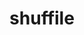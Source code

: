 ---
title: "shuffile"
layout: cache
categories: [package, develop-2024-03-03]
meta: {"versions": ["0.2.0", "0.3.0"], "compilers": ["cce@=15.0.1", "gcc@=10.3.0", "gcc@=11.1.0", "gcc@=11.4.0", "gcc@=7.5.0", "gcc@=9.4.0", "oneapi@=2024.0.0"], "oss": ["rhel8", "sle_hpc15", "ubuntu18.04", "ubuntu20.04", "ubuntu22.04"], "platforms": ["linux"], "targets": ["neoverse_v1", "neoverse_v2", "ppc64le", "x86_64_v3", "x86_64_v4", "zen4"], "stacks": ["data-vis-sdk", "e4s", "e4s-cray-rhel", "e4s-cray-sles", "e4s-neoverse-v2", "e4s-neoverse_v1", "e4s-oneapi", "e4s-power", "radiuss", "root"], "num_specs": 16, "num_specs_by_stack": {"e4s-cray-rhel": 1, "root": 16, "e4s-cray-sles": 1, "radiuss": 1, "e4s-power": 2, "data-vis-sdk": 2, "e4s-neoverse_v1": 2, "e4s-neoverse-v2": 2, "e4s": 3, "e4s-oneapi": 2}}
spec_details: [{"hash": "4go5r7thidbevipgh3xhim77avtieent", "compiler": "cce@=15.0.1", "versions": ["0.3.0"], "os": "rhel8", "platform": "linux", "target": "zen4", "variants": ["build_system=cmake", "build_type=Release", "generator=make", "~ipo", "+shared"], "stacks": ["e4s-cray-rhel", "root"], "size": "-", "tarball": "https://binaries.spack.io/develop-2024-03-03/build_cache/linux-rhel8-zen4/cce-15.0.1/shuffile-0.3.0/linux-rhel8-zen4-cce-15.0.1-shuffile-0.3.0-4go5r7thidbevipgh3xhim77avtieent.spack"}, {"hash": "6nnjagihlqtc7usqqhmvtwthodwkh3su", "compiler": "gcc@=10.3.0", "versions": ["0.3.0"], "os": "sle_hpc15", "platform": "linux", "target": "x86_64_v4", "variants": ["build_system=cmake", "build_type=Release", "generator=make", "~ipo", "+shared"], "stacks": ["e4s-cray-sles", "root"], "size": "-", "tarball": "https://binaries.spack.io/develop-2024-03-03/build_cache/linux-sle_hpc15-x86_64_v4/gcc-10.3.0/shuffile-0.3.0/linux-sle_hpc15-x86_64_v4-gcc-10.3.0-shuffile-0.3.0-6nnjagihlqtc7usqqhmvtwthodwkh3su.spack"}, {"hash": "lvwbrkh57smzdmoz4b4led6v3tentqie", "compiler": "gcc@=7.5.0", "versions": ["0.2.0"], "os": "ubuntu18.04", "platform": "linux", "target": "x86_64_v3", "variants": ["build_system=cmake", "build_type=Release", "generator=make", "~ipo", "+shared"], "stacks": ["radiuss", "root"], "size": "-", "tarball": "https://binaries.spack.io/develop-2024-03-03/build_cache/linux-ubuntu18.04-x86_64_v3/gcc-7.5.0/shuffile-0.2.0/linux-ubuntu18.04-x86_64_v3-gcc-7.5.0-shuffile-0.2.0-lvwbrkh57smzdmoz4b4led6v3tentqie.spack"}, {"hash": "4atlhube4zevheejr5f36v7yysmpwhph", "compiler": "gcc@=9.4.0", "versions": ["0.3.0"], "os": "ubuntu20.04", "platform": "linux", "target": "ppc64le", "variants": ["build_system=cmake", "build_type=Release", "generator=make", "~ipo", "+shared"], "stacks": ["e4s-power", "root"], "size": "-", "tarball": "https://binaries.spack.io/develop-2024-03-03/build_cache/linux-ubuntu20.04-ppc64le/gcc-9.4.0/shuffile-0.3.0/linux-ubuntu20.04-ppc64le-gcc-9.4.0-shuffile-0.3.0-4atlhube4zevheejr5f36v7yysmpwhph.spack"}, {"hash": "b5x7wogs57hl76umm5hg3wuq2gphi5pf", "compiler": "gcc@=9.4.0", "versions": ["0.2.0"], "os": "ubuntu20.04", "platform": "linux", "target": "ppc64le", "variants": ["build_system=cmake", "build_type=Release", "generator=make", "~ipo", "+shared"], "stacks": ["e4s-power", "root"], "size": "-", "tarball": "https://binaries.spack.io/develop-2024-03-03/build_cache/linux-ubuntu20.04-ppc64le/gcc-9.4.0/shuffile-0.2.0/linux-ubuntu20.04-ppc64le-gcc-9.4.0-shuffile-0.2.0-b5x7wogs57hl76umm5hg3wuq2gphi5pf.spack"}, {"hash": "ujcorzoxesqngamzw2rncy5vuzccadmb", "compiler": "gcc@=11.1.0", "versions": ["0.3.0"], "os": "ubuntu20.04", "platform": "linux", "target": "x86_64_v3", "variants": ["build_system=cmake", "build_type=Release", "generator=make", "~ipo", "+shared"], "stacks": ["root", "data-vis-sdk"], "size": "-", "tarball": "https://binaries.spack.io/develop-2024-03-03/build_cache/linux-ubuntu20.04-x86_64_v3/gcc-11.1.0/shuffile-0.3.0/linux-ubuntu20.04-x86_64_v3-gcc-11.1.0-shuffile-0.3.0-ujcorzoxesqngamzw2rncy5vuzccadmb.spack"}, {"hash": "dj42slddka4tdjsvty337fghoeesy2ag", "compiler": "gcc@=11.1.0", "versions": ["0.3.0"], "os": "ubuntu20.04", "platform": "linux", "target": "x86_64_v3", "variants": ["build_system=cmake", "build_type=Release", "generator=make", "~ipo", "+shared"], "stacks": ["root", "data-vis-sdk"], "size": "-", "tarball": "https://binaries.spack.io/develop-2024-03-03/build_cache/linux-ubuntu20.04-x86_64_v3/gcc-11.1.0/shuffile-0.3.0/linux-ubuntu20.04-x86_64_v3-gcc-11.1.0-shuffile-0.3.0-dj42slddka4tdjsvty337fghoeesy2ag.spack"}, {"hash": "zhw5mxtadcmudyciwa54bhb6r64tit6a", "compiler": "gcc@=11.4.0", "versions": ["0.2.0"], "os": "ubuntu22.04", "platform": "linux", "target": "neoverse_v1", "variants": ["build_system=cmake", "build_type=Release", "generator=make", "~ipo", "+shared"], "stacks": ["e4s-neoverse_v1", "root"], "size": "-", "tarball": "https://binaries.spack.io/develop-2024-03-03/build_cache/linux-ubuntu22.04-neoverse_v1/gcc-11.4.0/shuffile-0.2.0/linux-ubuntu22.04-neoverse_v1-gcc-11.4.0-shuffile-0.2.0-zhw5mxtadcmudyciwa54bhb6r64tit6a.spack"}, {"hash": "sdlcv5k5oltazbe3shmghtfvzg643j2c", "compiler": "gcc@=11.4.0", "versions": ["0.3.0"], "os": "ubuntu22.04", "platform": "linux", "target": "neoverse_v1", "variants": ["build_system=cmake", "build_type=Release", "generator=make", "~ipo", "+shared"], "stacks": ["e4s-neoverse_v1", "root"], "size": "-", "tarball": "https://binaries.spack.io/develop-2024-03-03/build_cache/linux-ubuntu22.04-neoverse_v1/gcc-11.4.0/shuffile-0.3.0/linux-ubuntu22.04-neoverse_v1-gcc-11.4.0-shuffile-0.3.0-sdlcv5k5oltazbe3shmghtfvzg643j2c.spack"}, {"hash": "y6jsa4bdgqzme72wadgyrjci7onsosuc", "compiler": "gcc@=11.4.0", "versions": ["0.3.0"], "os": "ubuntu22.04", "platform": "linux", "target": "neoverse_v2", "variants": ["build_system=cmake", "build_type=Release", "generator=make", "~ipo", "+shared"], "stacks": ["e4s-neoverse-v2", "root"], "size": "-", "tarball": "https://binaries.spack.io/develop-2024-03-03/build_cache/linux-ubuntu22.04-neoverse_v2/gcc-11.4.0/shuffile-0.3.0/linux-ubuntu22.04-neoverse_v2-gcc-11.4.0-shuffile-0.3.0-y6jsa4bdgqzme72wadgyrjci7onsosuc.spack"}, {"hash": "hxx33nfxupr47kiomtfxjzm5w3634sif", "compiler": "gcc@=11.4.0", "versions": ["0.2.0"], "os": "ubuntu22.04", "platform": "linux", "target": "neoverse_v2", "variants": ["build_system=cmake", "build_type=Release", "generator=make", "~ipo", "+shared"], "stacks": ["e4s-neoverse-v2", "root"], "size": "-", "tarball": "https://binaries.spack.io/develop-2024-03-03/build_cache/linux-ubuntu22.04-neoverse_v2/gcc-11.4.0/shuffile-0.2.0/linux-ubuntu22.04-neoverse_v2-gcc-11.4.0-shuffile-0.2.0-hxx33nfxupr47kiomtfxjzm5w3634sif.spack"}, {"hash": "xnuy7vz7ek2cka45qh5sbnvai73zt5wm", "compiler": "gcc@=11.4.0", "versions": ["0.3.0"], "os": "ubuntu22.04", "platform": "linux", "target": "x86_64_v3", "variants": ["build_system=cmake", "build_type=Release", "generator=make", "~ipo", "+shared"], "stacks": ["root", "e4s"], "size": "-", "tarball": "https://binaries.spack.io/develop-2024-03-03/build_cache/linux-ubuntu22.04-x86_64_v3/gcc-11.4.0/shuffile-0.3.0/linux-ubuntu22.04-x86_64_v3-gcc-11.4.0-shuffile-0.3.0-xnuy7vz7ek2cka45qh5sbnvai73zt5wm.spack"}, {"hash": "qlzjaimw4idwsj7zxof7b4thg3j47em2", "compiler": "gcc@=11.4.0", "versions": ["0.3.0"], "os": "ubuntu22.04", "platform": "linux", "target": "x86_64_v3", "variants": ["build_system=cmake", "build_type=Release", "generator=make", "~ipo", "+shared"], "stacks": ["root", "e4s"], "size": "-", "tarball": "https://binaries.spack.io/develop-2024-03-03/build_cache/linux-ubuntu22.04-x86_64_v3/gcc-11.4.0/shuffile-0.3.0/linux-ubuntu22.04-x86_64_v3-gcc-11.4.0-shuffile-0.3.0-qlzjaimw4idwsj7zxof7b4thg3j47em2.spack"}, {"hash": "uodnp6bptirzawxoznimmnm5ocmeubri", "compiler": "gcc@=11.4.0", "versions": ["0.2.0"], "os": "ubuntu22.04", "platform": "linux", "target": "x86_64_v3", "variants": ["build_system=cmake", "build_type=Release", "generator=make", "~ipo", "+shared"], "stacks": ["root", "e4s"], "size": "-", "tarball": "https://binaries.spack.io/develop-2024-03-03/build_cache/linux-ubuntu22.04-x86_64_v3/gcc-11.4.0/shuffile-0.2.0/linux-ubuntu22.04-x86_64_v3-gcc-11.4.0-shuffile-0.2.0-uodnp6bptirzawxoznimmnm5ocmeubri.spack"}, {"hash": "hpnaq2irvr3jeekqcsgh4e7mgid3rt76", "compiler": "oneapi@=2024.0.0", "versions": ["0.2.0"], "os": "ubuntu22.04", "platform": "linux", "target": "x86_64_v3", "variants": ["build_system=cmake", "build_type=Release", "generator=make", "~ipo", "+shared"], "stacks": ["root", "e4s-oneapi"], "size": "-", "tarball": "https://binaries.spack.io/develop-2024-03-03/build_cache/linux-ubuntu22.04-x86_64_v3/oneapi-2024.0.0/shuffile-0.2.0/linux-ubuntu22.04-x86_64_v3-oneapi-2024.0.0-shuffile-0.2.0-hpnaq2irvr3jeekqcsgh4e7mgid3rt76.spack"}, {"hash": "6t7gbze7dqykiudku6wechmxjlbvf4mb", "compiler": "oneapi@=2024.0.0", "versions": ["0.3.0"], "os": "ubuntu22.04", "platform": "linux", "target": "x86_64_v3", "variants": ["build_system=cmake", "build_type=Release", "generator=make", "~ipo", "+shared"], "stacks": ["root", "e4s-oneapi"], "size": "-", "tarball": "https://binaries.spack.io/develop-2024-03-03/build_cache/linux-ubuntu22.04-x86_64_v3/oneapi-2024.0.0/shuffile-0.3.0/linux-ubuntu22.04-x86_64_v3-oneapi-2024.0.0-shuffile-0.3.0-6t7gbze7dqykiudku6wechmxjlbvf4mb.spack"}]
---